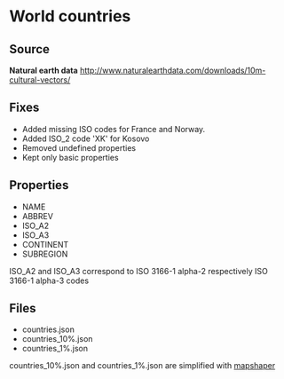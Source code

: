 # World countries

## Source
**Natural earth data**
http://www.naturalearthdata.com/downloads/10m-cultural-vectors/

## Fixes

* Added missing ISO codes for France and Norway.
* Added ISO_2 code 'XK' for Kosovo
* Removed undefined properties
* Kept only basic properties

## Properties
* NAME
* ABBREV
* ISO_A2
* ISO_A3
* CONTINENT
* SUBREGION

ISO_A2 and ISO_A3 correspond to ISO 3166-1 alpha-2 respectively ISO 3166-1 alpha-3 codes

## Files
* countries.json
* countries_10%.json
* countries_1%.json

countries_10%.json and countries_1%.json are simplified with [mapshaper](http://mapshaper.org/)

